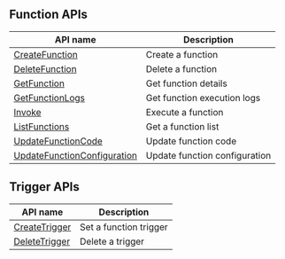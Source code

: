 ## Function APIs
| API name | Description |
|---------|---------|
| [CreateFunction](/document/api/583/18586) | Create a function |
| [DeleteFunction](/document/api/583/18585) | Delete a function |
| [GetFunction](/document/api/583/18584) | Get function details |
| [GetFunctionLogs](/document/api/583/18583) | Get function execution logs |
| [Invoke](/document/api/583/17243) | Execute a function |
| [ListFunctions](/document/api/583/18582) | Get a function list |
| [UpdateFunctionCode](/document/api/583/18581) | Update function code |
| [UpdateFunctionConfiguration](/document/api/583/18580) | Update function configuration |
## Trigger APIs
| API name | Description |
|---------|---------|
| [CreateTrigger](/document/api/583/18589) | Set a function trigger |
| [DeleteTrigger](/document/api/583/18588) | Delete a trigger |

